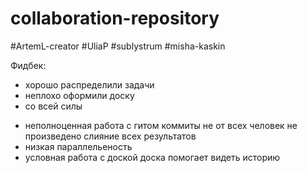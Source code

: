 # collaboration-repository

#ArtemL-creator
#UliaP
#sublystrum
#misha-kaskin


Фидбек:
+ хорошо распределили задачи
+ неплохо оформили доску
+ со всей силы
- неполноценная работа с гитом
  коммиты не от всех человек
  не произведено слияние всех результатов
- низкая параллельеность
- условная работа с доской
  доска помогает видеть историю